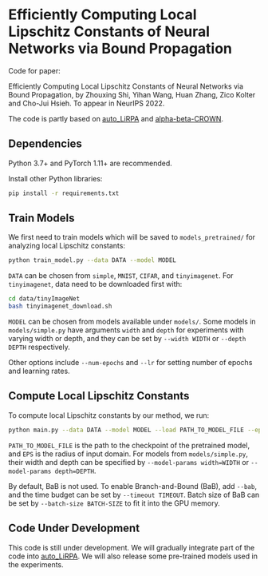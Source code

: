# Efficiently Computing Local Lipschitz Constants of Neural Networks via Bound Propagation

Code for paper:

Efficiently Computing Local Lipschitz Constants of Neural Networks via Bound Propagation,
by Zhouxing Shi, Yihan Wang, Huan Zhang, Zico Kolter and Cho-Jui Hsieh.
To appear in NeurIPS 2022.

The code is partly based on [auto_LiRPA](https://github.com/Verified-Intelligence/auto_LiRPA)
and [alpha-beta-CROWN](https://github.com/Verified-Intelligence/alpha-beta-CROWN).

## Dependencies

Python 3.7+ and PyTorch 1.11+ are recommended.

Install other Python libraries:
```bash
pip install -r requirements.txt
```

## Train Models

We first need to train models which will be saved to `models_pretrained/`
for analyzing local Lipschitz constants:
```bash
python train_model.py --data DATA --model MODEL
```

`DATA` can be chosen from `simple`, `MNIST`, `CIFAR`, and `tinyimagenet`.
For `tinyimagenet`, data need to be downloaded first with:
```bash
cd data/tinyImageNet
bash tinyimagenet_download.sh
```

`MODEL` can be chosen from models available under `models/`.
Some models in `models/simple.py` have arguments `width` and `depth` for experiments
with varying width or depth, and they can be set by `--width WIDTH` or `--depth DEPTH` respectively.

Other options include `--num-epochs` and `--lr` for setting number of epochs and learning rates.

## Compute Local Lipschitz Constants

To compute local Lipschitz constants by our method, we run:
```bash
python main.py --data DATA --model MODEL --load PATH_TO_MODEL_FILE --eps EPS
```
`PATH_TO_MODEL_FILE` is the path to the checkpoint of the pretrained model, and `EPS`
is the radius of input domain. For models from `models/simple.py`, their width and depth
can be specified by `--model-params width=WIDTH` or `--model-params depth=DEPTH`.

By default, BaB is not used. To enable Branch-and-Bound (BaB), add `--bab`, and the time
budget can be set by `--timeout TIMEOUT`. Batch size of BaB can be set by `--batch-size BATCH-SIZE`
to fit it into the GPU memory.

## Code Under Development

This code is still under development. We will gradually integrate part of the code
into [auto\_LiRPA](https://github.com/Verified-Intelligence/auto_LiRPA). We will
also release some pre-trained models used in the experiments.
